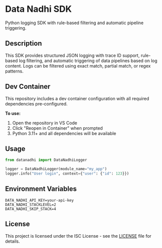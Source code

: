 # Data Nadhi SDK

Python logging SDK with rule-based filtering and automatic pipeline triggering.

## Description

This SDK provides structured JSON logging with trace ID support, rule-based log filtering, and automatic triggering of data pipelines based on log content. Logs can be filtered using exact match, partial match, or regex patterns.

## Dev Container

This repository includes a dev container configuration with all required dependencies pre-configured.

**To use:**
1. Open the repository in VS Code
2. Click "Reopen in Container" when prompted
3. Python 3.11+ and all dependencies will be available

## Usage

```python
from datanadhi import DataNadhiLogger

logger = DataNadhiLogger(module_name="my_app")
logger.info("User login", context={"user": {"id": 123}})
```

## Environment Variables

```env
DATA_NADHI_API_KEY=your-api-key
DATA_NADHI_STACKLEVEL=2
DATA_NADHI_SKIP_STACK=4
```

## License

This project is licensed under the ISC License - see the [LICENSE](LICENSE) file for details.

